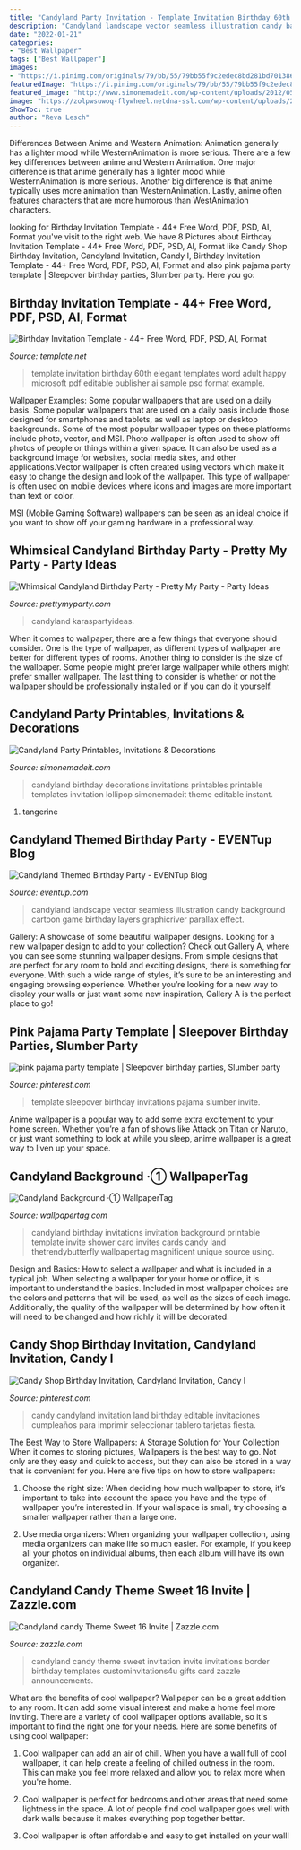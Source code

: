```yaml
---
title: "Candyland Party Invitation - Template Invitation Birthday 60th Elegant Templates Word Adult Happy Microsoft Pdf Editable Publisher Ai Sample Psd Format Example"
description: "Candyland landscape vector seamless illustration candy background cartoon game birthday layers graphicriver parallax effect"
date: "2022-01-21"
categories:
- "Best Wallpaper"
tags: ["Best Wallpaper"]
images:
- "https://i.pinimg.com/originals/79/bb/55/79bb55f9c2edec8bd281bd7013865ab4.jpg"
featuredImage: "https://i.pinimg.com/originals/79/bb/55/79bb55f9c2edec8bd281bd7013865ab4.jpg"
featured_image: "http://www.simonemadeit.com/wp-content/uploads/2012/05/CANDYLAND-PRINTABLE-COLLECTION.jpg"
image: "https://zolpwsuwoq-flywheel.netdna-ssl.com/wp-content/uploads/2020/04/candylandy-party-decor.jpg"
ShowToc: true
author: "Reva Lesch"
---
```



Differences Between Anime and Western Animation: Animation generally has a lighter mood while WesternAnimation is more serious.
There are a few key differences between anime and Western Animation. One major difference is that anime generally has a lighter mood while WesternAnimation is more serious. Another big difference is that anime typically uses more animation than WesternAnimation. Lastly, anime often features characters that are more humorous than WestAnimation characters.

	

		
looking for Birthday Invitation Template - 44+ Free Word, PDF, PSD, AI, Format you've visit to the right web. We have 8 Pictures about Birthday Invitation Template - 44+ Free Word, PDF, PSD, AI, Format like Candy Shop Birthday Invitation, Candyland Invitation, Candy I, Birthday Invitation Template - 44+ Free Word, PDF, PSD, AI, Format and also pink pajama party template | Sleepover birthday parties, Slumber party. Here you go:
		
    
## Birthday Invitation Template - 44+ Free Word, PDF, PSD, AI, Format

<img loading=lazy src="https://images.template.net/wp-content/uploads/2015/08/Elegant-Birthday-Invitation-Template.jpg" onerror="this.onerror=null;this.src='https://tse3.mm.bing.net/th?id=OIP.y2eDlLCa9qMYpcF9bWlkswHaKX&amp;pid=15.1';" alt="Birthday Invitation Template - 44+ Free Word, PDF, PSD, AI, Format">

_Source: template.net_

>template invitation birthday 60th elegant templates word adult happy microsoft pdf editable publisher ai sample psd format example. 

	

Wallpaper Examples: Some popular wallpapers that are used on a daily basis.
Some popular wallpapers that are used on a daily basis include those designed for smartphones and tablets, as well as laptop or desktop backgrounds. Some of the most popular wallpaper types on these platforms include photo, vector, and MSI. 
Photo wallpaper is often used to show off photos of people or things within a given space. It can also be used as a background image for websites, social media sites, and other applications.Vector wallpaper is often created using vectors which make it easy to change the design and look of the wallpaper. This type of wallpaper is often used on mobile devices where icons and images are more important than text or color. 

MSI (Mobile Gaming Software) wallpapers can be seen as an ideal choice if you want to show off your gaming hardware in a professional way.

    
## Whimsical Candyland Birthday Party - Pretty My Party - Party Ideas

<img loading=lazy src="https://zolpwsuwoq-flywheel.netdna-ssl.com/wp-content/uploads/2020/04/candylandy-party-decor.jpg" onerror="this.onerror=null;this.src='https://tse4.mm.bing.net/th?id=OIP.TKdv_i3FIfHPRXJMm0lW1gDIEs&amp;pid=15.1';" alt="Whimsical Candyland Birthday Party - Pretty My Party - Party Ideas">

_Source: prettymyparty.com_

>candyland karaspartyideas. 

	

When it comes to wallpaper, there are a few things that everyone should consider. One is the type of wallpaper, as different types of wallpaper are better for different types of rooms. Another thing to consider is the size of the wallpaper. Some people might prefer large wallpaper while others might prefer smaller wallpaper. The last thing to consider is whether or not the wallpaper should be professionally installed or if you can do it yourself.

    
## Candyland Party Printables, Invitations &amp; Decorations

<img loading=lazy src="http://www.simonemadeit.com/wp-content/uploads/2012/05/CANDYLAND-PRINTABLE-COLLECTION.jpg" onerror="this.onerror=null;this.src='https://tse4.mm.bing.net/th?id=OIP.3nEdKAY308fyWduTerz47QHaMj&amp;pid=15.1';" alt="Candyland Party Printables, Invitations &amp; Decorations">

_Source: simonemadeit.com_

>candyland birthday decorations invitations printables printable templates invitation lollipop simonemadeit theme editable instant. 

	

1. tangerine 

    
## Candyland Themed Birthday Party - EVENTup Blog

<img loading=lazy src="https://d23jhgw4cciqh2.cloudfront.net/resized/blog/featured/2015/07/08/candylandthemedparty_2.960x960.jpeg" onerror="this.onerror=null;this.src='https://tse3.mm.bing.net/th?id=OIP.ODLqdyLNjRafyU_bIMv33AHaE8&amp;pid=15.1';" alt="Candyland Themed Birthday Party - EVENTup Blog">

_Source: eventup.com_

>candyland landscape vector seamless illustration candy background cartoon game birthday layers graphicriver parallax effect. 

	

Gallery: A showcase of some beautiful wallpaper designs.
Looking for a new wallpaper design to add to your collection? Check out Gallery A, where you can see some stunning wallpaper designs. From simple designs that are perfect for any room to bold and exciting designs, there is something for everyone. With such a wide range of styles, it’s sure to be an interesting and engaging browsing experience. Whether you’re looking for a new way to display your walls or just want some new inspiration, Gallery A is the perfect place to go!





	
	
    
## Pink Pajama Party Template | Sleepover Birthday Parties, Slumber Party

<img loading=lazy src="https://i.pinimg.com/736x/f8/a8/c0/f8a8c02bf5c5a5d21b2f7594682b9d32.jpg" onerror="this.onerror=null;this.src='https://tse4.mm.bing.net/th?id=OIP.qklZHOHt2AWZVPdBw1mPBQHaF1&amp;pid=15.1';" alt="pink pajama party template | Sleepover birthday parties, Slumber party">

_Source: pinterest.com_

>template sleepover birthday invitations pajama slumber invite. 

	

Anime wallpaper is a popular way to add some extra excitement to your home screen. Whether you’re a fan of shows like Attack on Titan or Naruto, or just want something to look at while you sleep, anime wallpaper is a great way to liven up your space.

    
## Candyland Background ·① WallpaperTag

<img loading=lazy src="https://wallpapertag.com/wallpaper/full/0/b/b/540365-candyland-background-2100x1500-for-ipad.jpg" onerror="this.onerror=null;this.src='https://tse4.mm.bing.net/th?id=OIP.A3sWg-h8hybpreuzh-wrlAHaFS&amp;pid=15.1';" alt="Candyland Background ·① WallpaperTag">

_Source: wallpapertag.com_

>candyland birthday invitations invitation background printable template invite shower card invites cards candy land thetrendybutterfly wallpapertag magnificent unique source using. 

	

Design and Basics: How to select a wallpaper and what is included in a typical job.
When selecting a wallpaper for your home or office, it is important to understand the basics. Included in most wallpaper choices are the colors and patterns that will be used, as well as the sizes of each image. Additionally, the quality of the wallpaper will be determined by how often it will need to be changed and how richly it will be decorated.

    
## Candy Shop Birthday Invitation, Candyland Invitation, Candy I

<img loading=lazy src="https://i.pinimg.com/originals/79/bb/55/79bb55f9c2edec8bd281bd7013865ab4.jpg" onerror="this.onerror=null;this.src='https://tse1.mm.bing.net/th?id=OIP.FzmrnJ2uPjnWMhPujTDe_QHaKX&amp;pid=15.1';" alt="Candy Shop Birthday Invitation, Candyland Invitation, Candy I">

_Source: pinterest.com_

>candy candyland invitation land birthday editable invitaciones cumpleaños para imprimir seleccionar tablero tarjetas fiesta. 

	

The Best Way to Store Wallpapers: A Storage Solution for Your Collection
When it comes to storing pictures, Wallpapers is the best way to go. Not only are they easy and quick to access, but they can also be stored in a way that is convenient for you. Here are five tips on how to store wallpapers:
1) Choose the right size: When deciding how much wallpaper to store, it’s important to take into account the space you have and the type of wallpaper you’re interested in. If your wallspace is small, try choosing a smaller wallpaper rather than a large one.

2) Use media organizers: When organizing your wallpaper collection, using media organizers can make life so much easier. For example, if you keep all your photos on individual albums, then each album will have its own organizer.

    
## Candyland Candy Theme Sweet 16 Invite | Zazzle.com

<img loading=lazy src="https://rlv.zcache.com/candyland_candy_theme_sweet_16_invite-r812ab7f9177a4abaa029fe309251465c_zkrqs_540.jpg?rlvnet=1" onerror="this.onerror=null;this.src='https://tse2.mm.bing.net/th?id=OIP.3MCGFL4F99tgCUEv5iMUmgHaHa&amp;pid=15.1';" alt="Candyland candy Theme Sweet 16 Invite | Zazzle.com">

_Source: zazzle.com_

>candyland candy theme sweet invitation invite invitations border birthday templates custominvitations4u gifts card zazzle announcements. 

	

What are the benefits of cool wallpaper?
Wallpaper can be a great addition to any room. It can add some visual interest and make a home feel more inviting. There are a variety of cool wallpaper options available, so it's important to find the right one for your needs. Here are some benefits of using cool wallpaper: 
1. Cool wallpaper can add an air of chill. When you have a wall full of cool wallpaper, it can help create a feeling of chilled outness in the room. This can make you feel more relaxed and allow you to relax more when you're home. 

2. Cool wallpaper is perfect for bedrooms and other areas that need some lightness in the space. A lot of people find cool wallpaper goes well with dark walls because it makes everything pop together better. 

3. Cool wallpaper is often affordable and easy to get installed on your wall!

